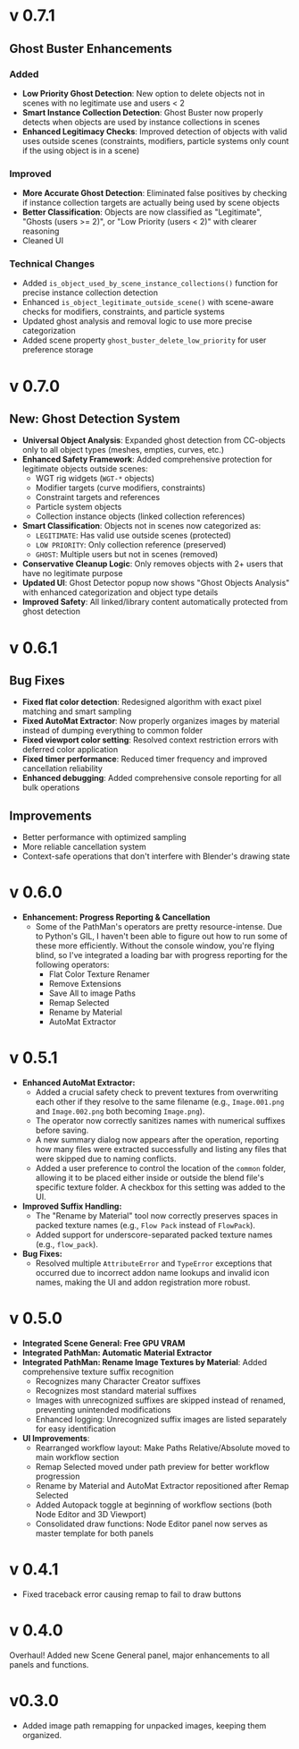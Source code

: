 # v 0.7.1

## Ghost Buster Enhancements

### Added
- **Low Priority Ghost Detection**: New option to delete objects not in scenes with no legitimate use and users < 2
- **Smart Instance Collection Detection**: Ghost Buster now properly detects when objects are used by instance collections in scenes
- **Enhanced Legitimacy Checks**: Improved detection of objects with valid uses outside scenes (constraints, modifiers, particle systems only count if the using object is in a scene)

### Improved
- **More Accurate Ghost Detection**: Eliminated false positives by checking if instance collection targets are actually being used by scene objects
- **Better Classification**: Objects are now classified as "Legitimate", "Ghosts (users >= 2)", or "Low Priority (users < 2)" with clearer reasoning
- Cleaned UI

### Technical Changes
- Added `is_object_used_by_scene_instance_collections()` function for precise instance collection detection
- Enhanced `is_object_legitimate_outside_scene()` with scene-aware checks for modifiers, constraints, and particle systems
- Updated ghost analysis and removal logic to use more precise categorization
- Added scene property `ghost_buster_delete_low_priority` for user preference storage

# v 0.7.0

## New: Ghost Detection System
- **Universal Object Analysis**: Expanded ghost detection from CC-objects only to all object types (meshes, empties, curves, etc.)
- **Enhanced Safety Framework**: Added comprehensive protection for legitimate objects outside scenes:
  - WGT rig widgets (`WGT-*` objects)
  - Modifier targets (curve modifiers, constraints)
  - Constraint targets and references
  - Particle system objects
  - Collection instance objects (linked collection references)
- **Smart Classification**: Objects not in scenes now categorized as:
  - `LEGITIMATE`: Has valid use outside scenes (protected)
  - `LOW PRIORITY`: Only collection reference (preserved)
  - `GHOST`: Multiple users but not in scenes (removed)
- **Conservative Cleanup Logic**: Only removes objects with 2+ users that have no legitimate purpose
- **Updated UI**: Ghost Detector popup now shows "Ghost Objects Analysis" with enhanced categorization and object type details
- **Improved Safety**: All linked/library content automatically protected from ghost detection

# v 0.6.1

## Bug Fixes
- **Fixed flat color detection**: Redesigned algorithm with exact pixel matching and smart sampling
- **Fixed AutoMat Extractor**: Now properly organizes images by material instead of dumping everything to common folder
- **Fixed viewport color setting**: Resolved context restriction errors with deferred color application
- **Fixed timer performance**: Reduced timer frequency and improved cancellation reliability
- **Enhanced debugging**: Added comprehensive console reporting for all bulk operations

## Improvements
- Better performance with optimized sampling
- More reliable cancellation system
- Context-safe operations that don't interfere with Blender's drawing state

# v 0.6.0

- **Enhancement: Progress Reporting & Cancellation**
  - Some of the PathMan's operators are pretty resource-intense. Due to Python's GIL, I haven't been able to figure out how to run some of these more efficiently. Without the console window, you're flying blind, so I've integrated a loading bar with progress reporting for the following operators:
    - Flat Color Texture Renamer
    - Remove Extensions
    - Save All to image Paths
    - Remap Selected
    - Rename by Material
    - AutoMat Extractor

# v 0.5.1

- **Enhanced AutoMat Extractor:**
  - Added a crucial safety check to prevent textures from overwriting each other if they resolve to the same filename (e.g., `Image.001.png` and `Image.002.png` both becoming `Image.png`).
  - The operator now correctly sanitizes names with numerical suffixes before saving.
  - A new summary dialog now appears after the operation, reporting how many files were extracted successfully and listing any files that were skipped due to naming conflicts.
  - Added a user preference to control the location of the `common` folder, allowing it to be placed either inside or outside the blend file's specific texture folder. A checkbox for this setting was added to the UI.
- **Improved Suffix Handling:**
  - The "Rename by Material" tool now correctly preserves spaces in packed texture names (e.g., `Flow Pack` instead of `FlowPack`).
  - Added support for underscore-separated packed texture names (e.g., `flow_pack`).
- **Bug Fixes:**
  - Resolved multiple `AttributeError` and `TypeError` exceptions that occurred due to incorrect addon name lookups and invalid icon names, making the UI and addon registration more robust.

# v 0.5.0

- **Integrated Scene General: Free GPU VRAM**
- **Integrated PathMan: Automatic Material Extractor**
- **Integrated PathMan: Rename Image Textures by Material**: Added comprehensive texture suffix recognition
  - Recognizes many Character Creator suffixes
  - Recognizes most standard material suffixes
  - Images with unrecognized suffixes are skipped instead of renamed, preventing unintended modifications
  - Enhanced logging: Unrecognized suffix images are listed separately for easy identification
- **UI Improvements**:
  - Rearranged workflow layout: Make Paths Relative/Absolute moved to main workflow section
  - Remap Selected moved under path preview for better workflow progression
  - Rename by Material and AutoMat Extractor repositioned after Remap Selected
  - Added Autopack toggle at beginning of workflow sections (both Node Editor and 3D Viewport)
  - Consolidated draw functions: Node Editor panel now serves as master template for both panels

# v 0.4.1

- Fixed traceback error causing remap to fail to draw buttons

# v 0.4.0

Overhaul! Added new Scene General panel, major enhancements to all panels and functions.

# v0.3.0

- Added image path remapping for unpacked images, keeping them organized.